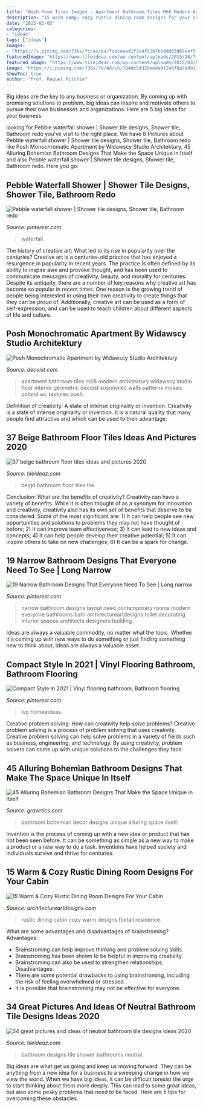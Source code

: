 ```yaml
---
title: "Wash Room Tiles Images - Apartment Bathroom Tiles M68 Modern Architektury Widawscy Studio Floor Interior Geometric Decoist Sosnowiec Walls Patterns Mosaic Poland Wc Textures Posh"
description: "15 warm &amp; cozy rustic dining room designs for your cabin"
date: "2023-02-03"
categories:
- "ideas"
tags: ["ideas"]
images:
- "https://i.pinimg.com/736x/fc/ac/ea/fcaceaad1f7c4f52b7b5ddd03d67eef5.jpg"
featuredImage: "https://www.tileideaz.com/wp-content/uploads/2015/10/7.jpg"
featured_image: "https://www.tileideaz.com/wp-content/uploads/2015/03/beige_bathroom_floor_tiles_14.jpg"
image: "https://i.pinimg.com/736x/70/4d/c5/704dc5d329eeda9f246f8a7a89112bb1--narrow-bathroom-designs-small-long-bathroom-ideas.jpg"
ShowToc: true
author: "Prof. Raquel Ritchie"
---
```



Big ideas are the key to any business or organization. By coming up with promising solutions to problem, big ideas can inspire and motivate others to pursue their own businesses and organizations. Here are 5 big ideas for your business: 

	

		
looking for Pebble waterfall shower | Shower tile designs, Shower tile, Bathroom redo you've visit to the right place. We have 8 Pictures about Pebble waterfall shower | Shower tile designs, Shower tile, Bathroom redo like Posh Monochromatic Apartment by Widawscy Studio Architektury, 45 Alluring Bohemian Bathroom Designs That Make the Space Unique in Itself and also Pebble waterfall shower | Shower tile designs, Shower tile, Bathroom redo. Here you go:
		
    
## Pebble Waterfall Shower | Shower Tile Designs, Shower Tile, Bathroom Redo

<img loading=lazy src="https://i.pinimg.com/736x/fc/ac/ea/fcaceaad1f7c4f52b7b5ddd03d67eef5.jpg" onerror="this.onerror=null;this.src='https://tse4.mm.bing.net/th?id=OIP.AP9aZlMkYVP-3q2AE5xL2wHaJ3&amp;pid=15.1';" alt="Pebble waterfall shower | Shower tile designs, Shower tile, Bathroom redo">

_Source: pinterest.com_

>waterfall. 

	

The history of creative art: What led to its rise in popularity over the centuries?
Creative art is a centuries-old practice that has enjoyed a resurgence in popularity in recent years. The practice is often defined by its ability to inspire awe and provoke thought, and has been used to communicate messages of creativity, beauty, and morality for centuries. Despite its antiquity, there are a number of key reasons why creative art has become so popular in recent times. One reason is the growing trend of people being interested in using their own creativity to create things that they can be proud of. Additionally, creative art can be used as a form of self-expression, and can be used to teach children about different aspects of life and culture.

    
## Posh Monochromatic Apartment By Widawscy Studio Architektury

<img loading=lazy src="http://cdn.decoist.com/wp-content/uploads/2015/01/Geometric-floor-tiles-for-small-black-and-white-bathroom.jpg" onerror="this.onerror=null;this.src='https://tse1.mm.bing.net/th?id=OIP.4AQ57F5yMaSdItmiB3tDUQHaLH&amp;pid=15.1';" alt="Posh Monochromatic Apartment by Widawscy Studio Architektury">

_Source: decoist.com_

>apartment bathroom tiles m68 modern architektury widawscy studio floor interior geometric decoist sosnowiec walls patterns mosaic poland wc textures posh. 

	

Definition of creativity: A state of intense originality or invention.
Creativity is a state of intense originality or invention. It is a natural quality that many people find attractive and which can be used to their advantage.

    
## 37 Beige Bathroom Floor Tiles Ideas And Pictures 2020

<img loading=lazy src="https://www.tileideaz.com/wp-content/uploads/2015/03/beige_bathroom_floor_tiles_14.jpg" onerror="this.onerror=null;this.src='https://tse4.mm.bing.net/th?id=OIP.d4WuMzsq7mbk3UeDeZH9GQHaJ4&amp;pid=15.1';" alt="37 beige bathroom floor tiles ideas and pictures 2020">

_Source: tileideaz.com_

>beige bathroom floor tiles tile. 

	

Conclusion: What are the benefits of creativity?
Creativity can have a variety of benefits. While it is often thought of as a synonym for innovation and creativity, creativity also has its own set of benefits that deserve to be considered. Some of the most significant are: 1) It can help people see new opportunities and solutions to problems they may not have thought of before; 2) It can improve team effectiveness; 3) It can lead to new ideas and concepts; 4) It can help people develop their creative potential; 5) It can inspire others to take on new challenges; 6) It can be a spark for change.

    
## 19 Narrow Bathroom Designs That Everyone Need To See | Long Narrow

<img loading=lazy src="https://i.pinimg.com/736x/70/4d/c5/704dc5d329eeda9f246f8a7a89112bb1--narrow-bathroom-designs-small-long-bathroom-ideas.jpg" onerror="this.onerror=null;this.src='https://tse2.mm.bing.net/th?id=OIP.U_vYmpo5g9M49hgdAFJKigAAAA&amp;pid=15.1';" alt="19 Narrow Bathroom Designs That Everyone Need To See | Long narrow">

_Source: pinterest.com_

>narrow bathroom designs layout need contemporary rooms modern everyone bathrooms bath architectureartdesigns toilet decorating interior spaces architects designers building. 

	

Ideas are always a valuable commodity, no matter what the topic. Whether it's coming up with new ways to do something or just finding something new to think about, ideas are always a valuable asset.

    
## Compact Style In 2021 | Vinyl Flooring Bathroom, Bathroom Flooring

<img loading=lazy src="https://i.pinimg.com/736x/12/bf/86/12bf866ab7d20cd7130dca9ff6f8558f.jpg" onerror="this.onerror=null;this.src='https://tse4.mm.bing.net/th?id=OIP.j6gsNs-MC-_KxG5ISKz6-gHaLP&amp;pid=15.1';" alt="Compact Style in 2021 | Vinyl flooring bathroom, Bathroom flooring">

_Source: pinterest.com_

>lvp homeeideas. 

	

Creative problem solving: How can creativity help solve problems?
Creative problem solving is a process of problem solving that uses creativity. Creative problem solving can help solve problems in a variety of fields such as business, engineering, and technology. By using creativity, problem solvers can come up with unique solutions to the challenges they face.

    
## 45 Alluring Bohemian Bathroom Designs That Make The Space Unique In Itself

<img loading=lazy src="https://www.gravetics.com/wp-content/uploads/2017/08/Cabin-Bohemian-Bathroom-Decor.jpg" onerror="this.onerror=null;this.src='https://tse4.mm.bing.net/th?id=OIP.oQiME4kquP8bRuDWHcfEogHaKr&amp;pid=15.1';" alt="45 Alluring Bohemian Bathroom Designs That Make the Space Unique in Itself">

_Source: gravetics.com_

>bathroom bohemian decor designs unique alluring space itself. 

	

Invention is the process of coming up with a new idea or product that has not been seen before. It can be something as simple as a new way to make a product or a new way to do a task. Inventions have helped society and individuals survive and thrive for centuries.

    
## 15 Warm &amp; Cozy Rustic Dining Room Designs For Your Cabin

<img loading=lazy src="https://www.architectureartdesigns.com/wp-content/uploads/2014/10/15-Warm-Cozy-Rustic-Dining-Room-Designs-For-Your-Cabin-6-630x945.jpg" onerror="this.onerror=null;this.src='https://tse3.mm.bing.net/th?id=OIP.ivhpYcWDWTOvLLe6xG1IzgHaLH&amp;pid=15.1';" alt="15 Warm &amp; Cozy Rustic Dining Room Designs For Your Cabin">

_Source: architectureartdesigns.com_

>rustic dining cabin cozy warm designs foxtail residence. 

	

What are some advantages and disadvantages of brainstroming?
Advantages: 
- Brainstroming can help improve thinking and problem solving skills. 
- Brainstroming has been shown to be helpful in improving creativity. 
- Brainstroming can also be used to strengthen relationships.
Disadvantages: 
- There are some potential drawbacks to using brainstroming, including the risk of feeling overwhelmed or stressed. 
- It is possible that brainstroming may not be effective for everyone.

    
## 34 Great Pictures And Ideas Of Neutral Bathroom Tile Designs Ideas 2020

<img loading=lazy src="https://www.tileideaz.com/wp-content/uploads/2015/10/7.jpg" onerror="this.onerror=null;this.src='https://tse4.mm.bing.net/th?id=OIP.vGX9J3PB67-_vLyzD3F4sAHaLF&amp;pid=15.1';" alt="34 great pictures and ideas of neutral bathroom tile designs ideas 2020">

_Source: tileideaz.com_

>bathroom designs tile shower bathrooms neutral. 

	

Big ideas are what get us going and keep us moving forward. They can be anything from a new idea for a business to a sweeping change in how we view the world. When we have big ideas, it can be difficult toresist the urge to start thinking about them more deeply. This can lead to some great ideas, but also some pesky problems that need to be faced. Here are 5 tips for overcoming these obstacles: 

